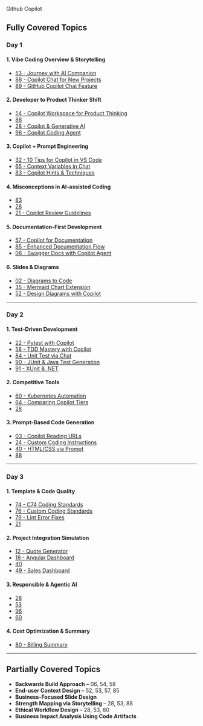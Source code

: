 Github Copilot

## Fully Covered Topics

### Day 1

#### 1. **Vibe Coding Overview & Storytelling**

* [53 - Journey with AI Companion](https://github.com/SwayaanTechnologies/GitHubCopilot/blob/main/53%20-%20Journey%20with%20AI%20Companion/readme.md)
* [88 - Copilot Chat for New Projects](https://github.com/SwayaanTechnologies/GitHubCopilot/blob/main/88%20-%20GitHub%20Copilot%20Chat%20for%20New%20Projects/readme.md)
* [89 - GitHub Copilot Chat Feature](https://github.com/SwayaanTechnologies/GitHubCopilot/blob/main/89%20-%20GitHub%20Copilot%20Chat%20Feature/readme.md)

#### 2. **Developer to Product Thinker Shift**

* [54 - Copilot Workspace for Product Thinking](https://github.com/SwayaanTechnologies/GitHubCopilot/blob/main/54%20-%20New%20Way%20of%20Development%20Using%20GitHub%20Copilot%20Workspace/readme.md)
* [88](https://github.com/SwayaanTechnologies/GitHubCopilot/blob/main/88%20-%20GitHub%20Copilot%20Chat%20for%20New%20Projects/readme.md)
* [28 - Copilot & Generative AI](https://github.com/SwayaanTechnologies/GitHubCopilot/blob/main/28%20-%20GitHub%20Copilot%20and%20Generative%20AI/readme.md)
* [96 - Copilot Coding Agent](https://github.com/SwayaanTechnologies/GitHubCopilot/tree/main/96%20-%20%20GitHub%20Copilot%20Coding%20Agent)

#### 3. **Copilot + Prompt Engineering**

* [32 - 10 Tips for Copilot in VS Code](https://github.com/SwayaanTechnologies/GitHubCopilot/tree/main/32%20-%2010%20Must-Know%20GitHub%20Copilot%20Tips%20to%20Save%20Time%20in%20VS%20Code)
* [65 - Context Variables in Chat](https://github.com/SwayaanTechnologies/GitHubCopilot/blob/main/65%20-%20Unveiling%20Context%20Variables%20in%20Chat/readme.md)
* [83 - Copilot Hints & Techniques](https://github.com/SwayaanTechnologies/GitHubCopilot/blob/main/83%20-%20GitHub%20Copilot%20Hints%20&%20Techniques/readme.md)

#### 4. **Misconceptions in AI-assisted Coding**

* [83](https://github.com/SwayaanTechnologies/GitHubCopilot/blob/main/83%20-%20GitHub%20Copilot%20Hints%20&%20Techniques/readme.md)
* [28](https://github.com/SwayaanTechnologies/GitHubCopilot/blob/main/28%20-%20GitHub%20Copilot%20and%20Generative%20AI/readme.md)
* [21 - Copilot Review Guidelines](https://github.com/SwayaanTechnologies/GitHubCopilot/blob/main/21%20-%20GitHub%20Copilot%20Review%20Guidelines/readme.md)

#### 5. **Documentation-First Development**

* [57 - Copilot for Documentation](https://github.com/SwayaanTechnologies/GitHubCopilot/tree/main/57%20-%20GitHub%20Copilot%20for%20Documentation)
* [85 - Enhanced Documentation Flow](https://github.com/SwayaanTechnologies/GitHubCopilot/blob/main/85%20-%20GitHub%20Copilot%20for%20Documentation/readme.md)
* [06 - Swagger Docs with Copilot Agent](https://github.com/SwayaanTechnologies/GitHubCopilot/blob/main/06%20-%20Auto%20Generated%20Swagger%20Docs%20with%20Copilot%20agent%20mode/readme.md)

#### 6. **Slides & Diagrams**

* [02 - Diagrams to Code](https://github.com/SwayaanTechnologies/GitHubCopilot/tree/main/02%20-%20Turn%20diagrams%20into%20Code)
* [35 - Mermaid Chart Extension](https://github.com/SwayaanTechnologies/GitHubCopilot/blob/main/35%20-%20GitHub%20Copilot%20Mermaid%20Chart%20Extension/readme.md)
* [52 - Design Diagrams with Copilot](https://github.com/SwayaanTechnologies/GitHubCopilot/blob/main/52%20-%20Software%20Design%20Diagrams%20Using%20GitHub%20Copilot/readme.md)

---

### Day 2

#### 1. **Test-Driven Development**

* [22 - Pytest with Copilot](https://github.com/SwayaanTechnologies/GitHubCopilot/blob/main/22%20-%20Python%20Unit%20Testing%20with%20Pytest/readme.md)
* [58 - TDD Mastery with Copilot](https://github.com/SwayaanTechnologies/GitHubCopilot/blob/main/58%20-%20Master%20Test-Driven%20Development%20with%20GitHub%20Copilot/readme.md)
* [84 - Unit Test via Chat](https://github.com/SwayaanTechnologies/GitHubCopilot/blob/main/84%20-%20GitHub%20Copilot%20Chat%20for%20Unit%20Test%20Generation/readme.md)
* [90 - JUnit & Java Test Generation](https://github.com/SwayaanTechnologies/GitHubCopilot/blob/main/90%20-%20Unit%20Test%20Generation%20using%20GitHub%20Copilot%20-%20JUnit,%20Mockito%20&%20Java/readme.md)
* [91 - XUnit & .NET](https://github.com/SwayaanTechnologies/GitHubCopilot/blob/main/91%20-%20Unit%20Test%20Generation%20using%20GitHub%20Copilot%20-%20XUnit%20&%20.NET%20Core/readme.md)

#### 2. **Competitive Tools**

* [60 - Kubernetes Automation](https://github.com/SwayaanTechnologies/GitHubCopilot/tree/main/60%20-%20Kubernetes%20Automation%20with%20Generative%20AI%20%28%20Speaker%20-%20Ambily%20K%20K%2C%20Github%29)
* [64 - Comparing Copilot Tiers](https://github.com/SwayaanTechnologies/GitHubCopilot/tree/main/64%20-%20Exploring%20Copilot%20Individual%2C%20Business%2C%20and%20Enterprise%20Versions)
* [28](https://github.com/SwayaanTechnologies/GitHubCopilot/blob/main/28%20-%20GitHub%20Copilot%20and%20Generative%20AI/readme.md)

#### 3. **Prompt-Based Code Generation**

* [03 - Copilot Reading URLs](https://github.com/SwayaanTechnologies/GitHubCopilot/tree/main/03%20-%20Copilot%20Read%20URLs)
* [24 - Custom Coding Instructions](https://github.com/SwayaanTechnologies/GitHubCopilot/blob/main/24%20-%20Custom%20Coding%20Instructions/readme.md)
* [40 - HTML/CSS via Prompt](https://github.com/SwayaanTechnologies/GitHubCopilot/blob/main/40%20-%20Crafting%20a%20Webpage%20with%20HTML%20&%20CSS/readme.md)
* [88](https://github.com/SwayaanTechnologies/GitHubCopilot/blob/main/88%20-%20GitHub%20Copilot%20Chat%20for%20New%20Projects/readme.md)

---

### Day 3

#### 1. **Template & Code Quality**

* [74 - C74 Coding Standards](https://github.com/SwayaanTechnologies/GitHubCopilot/tree/main/74%20-%20Mastering%20C74%20-%20Coding%20Standards%20Demystified%20%28Part%201%29)
* [76 - Custom Coding Standards](https://github.com/SwayaanTechnologies/GitHubCopilot/tree/main/76%20-%20Custom%20Coding%20Standards%20with%20GitHub%20Copilot)
* [79 - Lint Error Fixes](https://github.com/SwayaanTechnologies/GitHubCopilot/tree/main/79%20-%20Lint%20Error%20Fixes%20with%20GitHub%20Copilot%20-%20Python%20and%20Angular%20Edition)
* [21](https://github.com/SwayaanTechnologies/GitHubCopilot/tree/main/21%20-%20GitHub%20Copilot%20Review%20Guidelines)

#### 2. **Project Integration Simulation**

* [12 - Quote Generator](https://github.com/SwayaanTechnologies/GitHubCopilot/tree/main/12%20-%20Build%20She-Inspires%20Quote%20Generator)
* [18 - Angular Dashboard](https://github.com/SwayaanTechnologies/GitHubCopilot/tree/main/18%20-%20Build%20an%20Angular%20Market%20Share%20Dashboard)
* [40](https://github.com/SwayaanTechnologies/GitHubCopilot/tree/main/40%20-%20Crafting%20a%20Webpage%20with%20HTML%20%26%20CSS)
* [49 - Sales Dashboard](https://github.com/SwayaanTechnologies/GitHubCopilot/tree/main/49%20-%20Building%20a%20Sales%20Dashboard)

#### 3. **Responsible & Agentic AI**

* [28](https://github.com/SwayaanTechnologies/GitHubCopilot/tree/main/28%20-%20GitHub%20Copilot%20and%20Generative%20AI)
* [53](https://github.com/SwayaanTechnologies/GitHubCopilot/tree/main/53%20-%20Journey%20with%20AI%20Companion)
* [96](https://github.com/SwayaanTechnologies/GitHubCopilot/tree/main/96%20-%20%20GitHub%20Copilot%20Coding%20Agent)
* [60](https://github.com/SwayaanTechnologies/GitHubCopilot/tree/main/60%20-%20Kubernetes%20Automation%20with%20Generative%20AI%20%28%20Speaker%20-%20Ambily%20K%20K%2C%20Github%29)

#### 4. **Cost Optimization & Summary**

* [80 - Billing Summary](https://github.com/SwayaanTechnologies/GitHubCopilot/blob/main/80%20-%20GitHub%20Copilot%20Billing%206%20Nov%202023/readme.md)

---

## Partially Covered Topics

* **Backwards Build Approach** – 06, 54, 58
* **End-user Context Design** – 52, 53, 57, 85
* **Business-Focused Slide Design**
* **Strength Mapping via Storytelling** – 28, 53, 88
* **Ethical Workflow Design** – 28, 53, 60
* **Business Impact Analysis Using Code Artifacts**

